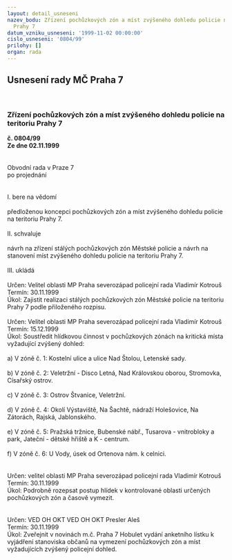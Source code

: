 ```yaml
---
layout: detail_usneseni
nazev_bodu: Zřízení pochůzkových zón a míst zvýšeného dohledu policie na teritoriu
  Prahy 7
datum_vzniku_usneseni: '1999-11-02 00:00:00'
cislo_usneseni: '0804/99'
prilohy: []
organ: rada
---
```

<div id="ucUsn_pList" class="usn">
	<span><h2>Usnesení rady MČ Praha 7 </h2>
<br></span><div class="standBody">
<span><h3>Zřízení pochůzkových zón a míst zvýšeného dohledu policie na teritoriu Prahy 7</h3></span><div class="center">
		<strong>č. 0804/99</strong><br>
	</div>
<div class="center">
		<strong>Ze dne 02.11.1999</strong><br><br>
	</div>
<br>Obvodní rada v Praze 7<br>po projednání<br><br><br>I.	bere na vědomí<br><br> předloženou koncepci pochůzkových zón a míst zvýšeného dohledu policie na teritoriu Prahy 7.<br><br>II. 	schvaluje <br><br>návrh na zřízení stálých pochůzkových zón Městské policie a návrh na stanovení  míst zvýšeného dohledu policie na teritoriu Prahy 7.<br><br>III. 	ukládá <br><br>  Určen:	Velitel oblasti MP Praha severozápad	policejní rada Vladimír Kotrouš<br>Termín: 30.11.1999<br>Úkol:	Zajistit realizaci stálých pochůzkových zón Městské policie na teritoriu Prahy 7 podle přiloženého rozpisu.<br> <br> Určen:	Velitel oblasti MP Praha severozápad policejní  rada Vladimír Kotrouš<br>Termín: 15.12.1999<br>Úkol:	Soustředit hlídkovou činnost v pochůzkových zónách na kritická místa vyžadující zvýšený dohled:<br> <br>a) V zóně č. 1:    Kostelní ulice a ulice Nad Štolou, Letenské sady.<br><br>b) V zóně č. 2:    Veletržní - Disco Letná,  Nad Královskou oborou, Stromovka, Císařský ostrov. <br><br>c) V zóně č. 3:    Ostrov Štvanice, Veletržní.<br><br>d) V zóně č. 4:    Okolí Výstaviště, Na  Šachtě,  nádraží Holešovice, Na   Zátorách, Rajská, Jablonského. 			                      <br><br>e) V zóně č. 5:   Pražská tržnice, Bubenské nábř., Tusarova - vnitrobloky a park, Jateční - dětské hřiště a  K - centrum.  	                                 <br><br>f) V zóně č. 6:   U Vody, úsek od Ortenova nám. k celnici.<br><br><br> Určen:	velitel oblasti MP Praha severozápad policejní rada Vladimír Kotrouš<br>Termín: 30.11.1999<br>Úkol:	Podrobně rozepsat postup hlídek v kontrolované oblasti určených pochůzkových zón a časově vymezit.<br> <br><br> Určen:	VED OH OKT	VED OH OKT Presler Aleš<br>Termín: 30.11.1999<br>Úkol:	Zveřejnit v novinách m.č. Praha 7 Hobulet vydání anketního lístku k vyjádření stanoviska občanů na vymezení pochůzkových zón a míst vyžadujících zvýšený policejní dohled.<br>
</div>
</div>